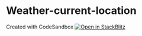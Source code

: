 # Weather-current-location
Created with CodeSandbox
[![Open in StackBlitz](https://developer.stackblitz.com/img/open_in_stackblitz.svg)](https://stackblitz.com/github/NikiTsPetkov/Weather-current-location)
